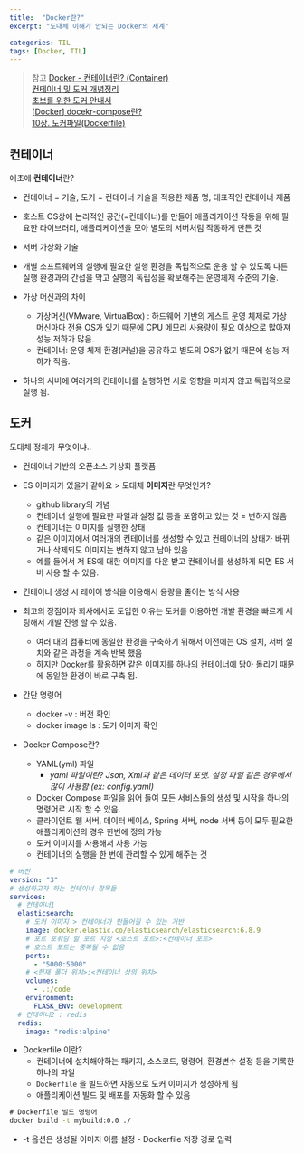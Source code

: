 ```yaml
---
title:  "Docker란?"
excerpt: "도대체 이해가 안되는 Docker의 세계"

categories: TIL
tags: [Docker, TIL]
---
```



> 참고
[Docker - 컨테이너란? (Container)](https://captcha.tistory.com/46)  
[컨테이너 및 도커 개념정리](https://velog.io/@geunwoobaek/%EC%BB%A8%ED%85%8C%EC%9D%B4%EB%84%88-%EB%B0%8F-%EB%8F%84%EC%BB%A4-%EA%B0%9C%EB%85%90%EC%A0%95%EB%A6%AC)  
[초보를 위한 도커 안내서](https://subicura.com/2017/01/19/docker-guide-for-beginners-1.html)  
[[Docker] docekr-compose란?](https://conanglog.tistory.com/72)  
[10장. 도커파일(Dockerfile)](https://velog.io/@ckstn0777/%EB%8F%84%EC%BB%A4%ED%8C%8C%EC%9D%BCDockerfile)   


## 컨테이너

 애초에 **컨테이너**란?
* 컨테이너 = 기술, 도커 = 컨테이너 기술을 적용한 제품 명, 대표적인 컨테이너 제품
	
* 호스트 OS상에 논리적인 공간(=컨테이너)를 만들어 애플리케이션 작동을 위해 필요한 라이브러리, 애플리케이션을 모아 별도의 서버처럼 작동하게 만든 것

* 서버 가상화 기술

* 개별 소프트웨어의 실행에 필요한 실행 환경을 독립적으로 운용 할 수 있도록 다른 실행 환경과의 간섭을 막고 실행의 독립성을 확보해주는 운영체제 수준의 기술. 

* 가상 머신과의 차이
	* 가상머신(VMware, VirtualBox) : 하드웨어 기반의 게스트 운영 체제로 가상 머신마다 전용 OS가 있기 때문에 CPU 메모리 사용량이 필요 이상으로 많아져 성능 저하가 많음. 
	* 컨테이너: 운영 체제 환경(커널)을 공유하고 별도의 OS가 없기 때문에 성능 저하가 적음. 

* 하나의 서버에 여러개의 컨테이너를 실행하면 서로 영향을 미치지 않고 독립적으로 실행 됨.


## 도커
도대체 정체가 무엇이냐..

* 컨테이너 기반의 오픈소스 가상화 플랫폼

* ES 이미지가 있을거 같아요 > 도대체 **이미지**란 무엇인가? 
	* github library의 개념
	* 컨테이너 실행에 필요한 파일과 설정 값 등을 포함하고 있는 것 = 변하지 않음 
	* 컨테이너는 이미지를 실행한 상태
	* 같은 이미지에서 여러개의 컨테이너를 생성할 수 있고 컨테이너의 상태가 바뀌거나 삭제되도 이미지는 변하지 않고 남아 있음 
	* 예를 들어서 저 ES에 대한 이미지를 다운 받고 컨테이너를 생성하게 되면 ES 서버 사용 할 수 있음. 

* 컨테이너 생성 시 레이어 방식을 이용해서 용량을 줄이는 방식 사용

* 최고의 장점이자 회사에서도 도입한 이유는 도커를 이용하면 개발 환경을 빠르게 세팅해서 개발 진행 할 수 있음.
	* 여러 대의 컴퓨터에 동일한 환경을 구축하기 위해서 이전에는 OS 설치, 서버 설치와 같은 과정을 계속 반복 했음
	* 하지만 Docker를 활용하면 같은 이미지를 하나의 컨테이너에 담아 돌리기 때문에 동일한 환경이 바로 구축 됨. 

* 간단 명령어
	* docker -v : 버전 확인
	* docker image ls : 도커 이미지 확인

* Docker Compose란?
	* YAML(yml) 파일  
		* *yaml 파일이란? Json, Xml과 같은 데이터 포맷. 설정 파일 같은 경우에서 많이 사용함 (ex: config.yaml)*
	* Docker Compose 파일을 읽어 들여 모든 서비스들의 생성 및 시작을 하나의 명령어로 시작 할 수 있음. 
	* 클라이언트 웹 서버, 데이터 베이스, Spring 서버, node 서버 등이 모두 필요한 애플리케이션의 경우 한번에 정의 가능
	* 도커 이미지를 사용해서 사용 가능
	* 컨테이너의 실행을 한 번에 관리할 수 있게 해주는 것
	
``` yml
# 버전
version: "3"
# 생성하고자 하는 컨테이너 항목들
services:
  # 컨테이너1
  elasticsearch:
    # 도커 이미지 > 컨테이너가 만들어질 수 있는 기반
    image: docker.elastic.co/elasticsearch/elasticsearch:6.8.9
    # 포트 포워딩 할 포트 지정 <호스트 포트>:<컨테이너 포트>
    # 호스트 포트는 중복될 수 없음
    ports:
      - "5000:5000"
    # <현재 폴더 위치>:<컨테이너 상의 위치>
    volumes:
      - .:/code
    environment:
      FLASK_ENV: development
  # 컨테이너2 : redis
  redis:
    image: "redis:alpine"
```
* Dockerfile 이란?
	* 컨테이너에 설치해야하는 패키지, 소스코드, 명령어, 환경변수 설정 등을 기록한 하나의 파일
	* `Dockerfile` 을 빌드하면 자동으로 도커 이미지가 생성하게 됨
	* 애플리케이션 빌드 및 배포를 자동화 할 수 있음
``` bat
# Dockerfile 빌드 명령어
docker build -t mybuild:0.0 ./
```
* -t 옵션은 생성될 이미지 이름 설정 - Dockerfile 저장 경로 입력